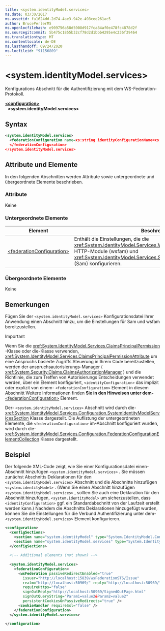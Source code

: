 ```yaml
---
title: <system.identityModel.services>
ms.date: 03/30/2017
ms.assetid: fa1624dd-2d74-4ae3-942e-498cee261ac5
author: BrucePerlerMS
ms.openlocfilehash: e909756a58d5008d917fca84af0e478fc4878d2f
ms.sourcegitcommit: 5b475c1855b32cf78d2d1bbb4295e4c236f39464
ms.translationtype: MT
ms.contentlocale: de-DE
ms.lasthandoff: 09/24/2020
ms.locfileid: "91156809"
---
```

# \<system.identityModel.services>

Konfigurations Abschnitt für die Authentifizierung mit dem WS-Federation-Protokoll.  
  
[**\<configuration>**](../configuration-element.md)\
&nbsp;&nbsp;**\<system.identityModel.services>**  
  
## <a name="syntax"></a>Syntax  
  
```xml  
<system.identityModel.services>  
  <federationConfiguration name=xs:string identityConfigurationName=xs:string>  
  </federationConfiguration>  
</system.identityModel.services>  
```  
  
## <a name="attributes-and-elements"></a>Attribute und Elemente  

 In den folgenden Abschnitten werden Attribute sowie untergeordnete und übergeordnete Elemente beschrieben.  
  
### <a name="attributes"></a>Attribute  

 Keine  
  
### <a name="child-elements"></a>Untergeordnete Elemente  
  
|Element|Beschreibung|  
|-------------|-----------------|  
|[\<federationConfiguration>](federationconfiguration.md)|Enthält die Einstellungen, die die <xref:System.IdentityModel.Services.WSFederationAuthenticationModule> HTTP-Module (wsfam) und <xref:System.IdentityModel.Services.SessionAuthenticationModule> (Sam) konfigurieren.|  
  
### <a name="parent-elements"></a>Übergeordnete Elemente  

 Keine  
  
## <a name="remarks"></a>Bemerkungen  

 Fügen Sie der `<system.identityModel.services>` Konfigurationsdatei Ihrer Anwendung einen Abschnitt hinzu, um die Einstellungen für Sam und wsfam bereitzustellen.  
  
> [!IMPORTANT]
> Wenn Sie die <xref:System.IdentityModel.Services.ClaimsPrincipalPermission> -Klasse oder die-Klasse verwenden, <xref:System.IdentityModel.Services.ClaimsPrincipalPermissionAttribute> um eine Anspruchs basierte Zugriffs Steuerung in Ihrem Code bereitzustellen, werden der anspruchsautorisierungs-Manager ( <xref:System.Security.Claims.ClaimsAuthorizationManager> ) und die Richtlinie, die zum Treffen von Autorisierungs Entscheidungen verwendet werden, über ein Element konfiguriert, `<identityConfiguration>` das implizit oder explizit von einem- `<federationConfiguration>` Element in diesem Abschnitt Weitere Informationen finden **Sie in den Hinweisen unter dem-** [\<federationConfiguration>](federationconfiguration.md) Element.  
  
 Der- `<system.identityModel.services>` Abschnitt wird durch die- <xref:System.IdentityModel.Services.Configuration.SystemIdentityModelServicesSection> Klasse dargestellt. Die Auflistung der untergeordneten Elemente, die `<federationConfiguration>` im-Abschnitt konfiguriert wurden, wird durch die- <xref:System.IdentityModel.Services.Configuration.FederationConfigurationElementCollection> Klasse dargestellt.  
  
## <a name="example"></a>Beispiel  

 Der folgende XML-Code zeigt, wie Sie einer Konfigurationsdatei einen-Abschnitt hinzufügen `<system.identityModel.services>` . Sie müssen zunächst Abschnitts Deklarationen für den `<system.identityModel.services>` Abschnitt und die Abschnitte hinzufügen `<system.identityModel>` . (Wenn Sie einen Abschnitt hinzufügen `<system.identityModel.services>` , sollten Sie auch eine Deklaration für den Abschnitt hinzufügen, `<system.identityModel>` um sicherzustellen, dass `<identityConfiguration>` ggf. ein Standardabschnitt von der Laufzeit erstellt werden kann.) Nachdem die Abschnitts Deklarationen hinzugefügt wurden, können Sie die Einstellungen für die Verbund Authentifizierung unter dem- `<system.identityModel.services>` Element konfigurieren.  
  
```xml  
<configuration>  
  <configSections>  
    <section name="system.identityModel" type="System.IdentityModel.Configuration.SystemIdentityModelSection, System.IdentityModel, Version=4.0.0.0, Culture=neutral, PublicKeyToken=B77A5C561934E089" />  
    <section name="system.identityModel.services" type="System.IdentityModel.Services.Configuration.SystemIdentityModelServicesSection, System.IdentityModel.Services, Version=4.0.0.0, Culture=neutral, PublicKeyToken=B77A5C561934E089" />  
  </configSections>  
  
  <!-- Additional elements (not shown) -->  
  
  <system.identityModel.services>  
    <federationConfiguration>  
      <wsFederation passiveRedirectEnabled="true"
        issuer="http://localhost:15839/wsFederationSTS/Issue"
        realm="http://localhost:50969/" reply="http://localhost:50969/"
        requireHttps="false"
        signOutReply="http://localhost:50969/SignedOutPage.html"
        signOutQueryString="Param1=value2&Param2=value2"
        persistentCookiesOnPassiveRedirects="true" />  
      <cookieHandler requireSsl="false" />  
    </federationConfiguration>  
  </system.identityModel.services>  
  
</configuration>  
```
